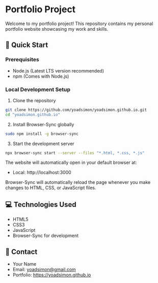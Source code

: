 # Portfolio Project

Welcome to my portfolio project! This repository contains my personal portfolio website showcasing my work and skills.

## 🚀 Quick Start

### Prerequisites
- Node.js (Latest LTS version recommended)
- npm (Comes with Node.js)

### Local Development Setup

1. Clone the repository
```bash
git clone https://github.com/yoadsimon/yoadsimon.github.io.git
cd "yoadsimon.github.io"
```
2. Install Browser-Sync globally
```bash
sudo npm install -g browser-sync
```

3. Start the development server
```bash
npx browser-sync start --server --files "*.html, *.css, *.js"
```

The website will automatically open in your default browser at:
- Local: http://localhost:3000


Browser-Sync will automatically reload the page whenever you make changes to HTML, CSS, or JavaScript files.

## 💻 Technologies Used
- HTML5
- CSS3
- JavaScript
- Browser-Sync for development


## 📧 Contact
- Your Name
- Email: yoadsimon@gmail.com
- Portfolio: https://yoadsimon.github.io
